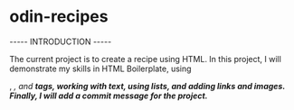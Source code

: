 # odin-recipes

----- INTRODUCTION -----

The current project is to create a recipe using HTML. In this project, I will demonstrate my skills 
in HTML Boilerplate, using <p>, <em>, and <strong> tags, working with text, using lists, and adding links and images. 
Finally, I will add a commit message for the project.